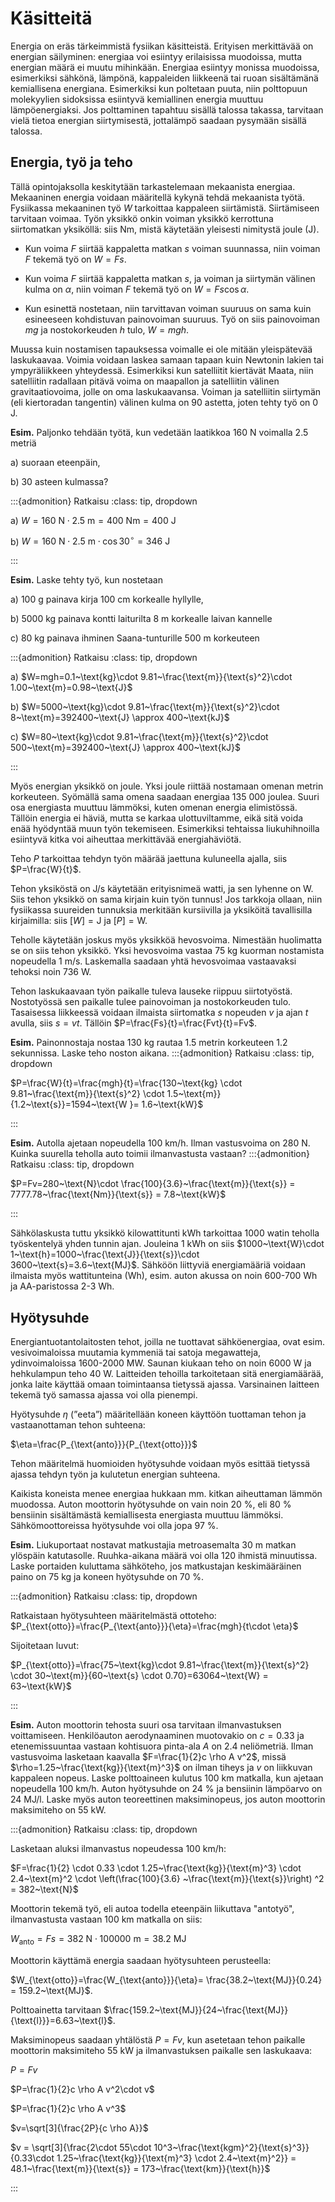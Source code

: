 # Käsitteitä

Energia on eräs tärkeimmistä fysiikan käsitteistä. Erityisen merkittävää on energian säilyminen: energiaa voi esiintyy erilaisissa muodoissa, mutta energian määrä ei muutu mihinkään. Energiaa esiintyy monissa muodoissa, esimerkiksi sähkönä, lämpönä, kappaleiden liikkeenä tai ruoan sisältämänä kemiallisena energiana. Esimerkiksi kun poltetaan puuta, niin polttopuun molekyylien sidoksissa esiintyvä kemiallinen energia muuttuu lämpöenergiaksi. Jos polttaminen tapahtuu sisällä talossa takassa, tarvitaan vielä tietoa energian siirtymisestä, jottalämpö saadaan pysymään sisällä talossa.

## Energia, työ ja teho

Tällä opintojaksolla keskitytään tarkastelemaan mekaanista energiaa. Mekaaninen energia voidaan määritellä kykynä tehdä mekaanista työtä. Fysiikassa mekaaninen työ $W$ tarkoittaa kappaleen siirtämistä. Siirtämiseen tarvitaan voimaa. Työn yksikkö onkin voiman yksikkö kerrottuna siirtomatkan yksiköllä: siis Nm, mistä käytetään yleisesti nimitystä joule (J). 

- Kun voima $F$ siirtää kappaletta matkan $s$ voiman suunnassa, niin voiman $F$ tekemä työ on $W=Fs$.

- Kun voima $F$ siirtää kappaletta matkan $s$, ja voiman ja siirtymän välinen kulma on $\alpha$, niin voiman $F$ tekemä työ on
$W=Fs \cos{\alpha}$.

- Kun esinettä nostetaan, niin tarvittavan voiman suuruus on sama kuin esineeseen kohdistuvan painovoiman suuruus. Työ on siis painovoiman $mg$ ja nostokorkeuden $h$ tulo, $W=mgh$.

Muussa kuin nostamisen tapauksessa voimalle ei ole mitään yleispätevää laskukaavaa. Voimia voidaan laskea samaan tapaan kuin Newtonin lakien tai ympyräliikkeen yhteydessä. Esimerkiksi kun satelliitit kiertävät Maata, niin satelliitin radallaan pitävä voima on maapallon ja satelliitin välinen gravitaatiovoima, jolle on oma laskukaavansa. Voiman ja satelliitin siirtymän (eli kiertoradan tangentin) välinen kulma on 90 astetta, joten tehty työ on 0 J.

**Esim.** Paljonko tehdään työtä, kun vedetään laatikkoa 160 N voimalla 2.5 metriä

a) suoraan eteenpäin, 

b) 30 asteen kulmassa?

:::{admonition} Ratkaisu
:class: tip, dropdown

a) $W=160~\text{N}\cdot 2.5~\text{m}=400~\text{Nm}=400~\text{J}$

b) $W=160~\text{N}\cdot 2.5~\text{m} \cdot \cos{30^{\circ}} = 346~\text{J}$

:::

**Esim.** Laske tehty työ, kun nostetaan

a) 100 g painava kirja 100 cm korkealle hyllylle,

b) 5000 kg painava kontti laiturilta 8 m korkealle laivan kannelle 

c) 80 kg painava ihminen Saana-tunturille 500 m korkeuteen

:::{admonition} Ratkaisu
:class: tip, dropdown

a) $W=mgh=0.1~\text{kg}\cdot 9.81~\frac{\text{m}}{\text{s}^2}\cdot 1.00~\text{m}=0.98~\text{J}$

b) $W=5000~\text{kg}\cdot 9.81~\frac{\text{m}}{\text{s}^2}\cdot 8~\text{m}=392400~\text{J} \approx 400~\text{kJ}$

c) $W=80~\text{kg}\cdot 9.81~\frac{\text{m}}{\text{s}^2}\cdot 500~\text{m}=392400~\text{J} \approx 400~\text{kJ}$

:::

Myös energian yksikkö on joule. Yksi joule riittää nostamaan omenan metrin korkeuteen. Syömällä sama omena saadaan energiaa 135 000 joulea. Suuri osa energiasta muuttuu lämmöksi, kuten omenan energia elimistössä. Tällöin energia ei häviä, mutta se karkaa ulottuviltamme, eikä sitä voida enää hyödyntää muun työn tekemiseen. Esimerkiksi tehtaissa liukuhihnoilla esiintyvä kitka voi aiheuttaa merkittävää energiahäviötä.

Teho $P$ tarkoittaa tehdyn työn määrää jaettuna kuluneella ajalla, siis $P=\frac{W}{t}$.

Tehon yksiköstä on J/s käytetään erityisnimeä watti, ja sen lyhenne on W. Siis tehon yksikkö on sama kirjain kuin työn tunnus! Jos tarkkoja ollaan, niin fysiikassa suureiden tunnuksia merkitään kursiivilla ja yksiköitä tavallisilla kirjaimilla: siis $[W]=\text{J}$ ja $[P]=\text{W}$. 

Teholle käytetään joskus myös yksikköä hevosvoima. Nimestään huolimatta se on siis tehon yksikkö. Yksi hevosvoima vastaa 75 kg kuorman nostamista nopeudella 1 m/s. Laskemalla saadaan yhtä hevosvoimaa vastaavaksi tehoksi noin 736 W.

Tehon laskukaavaan työn paikalle tuleva lauseke riippuu siirtotyöstä. Nostotyössä sen paikalle tulee painovoiman ja nostokorkeuden tulo. Tasaisessa liikkeessä voidaan ilmaista siirtomatka $s$ nopeuden $v$ ja ajan $t$ avulla, siis $s=vt$. Tällöin $P=\frac{Fs}{t}=\frac{Fvt}{t}=Fv$.

**Esim.** Painonnostaja nostaa 130 kg rautaa 1.5 metrin korkeuteen 1.2 sekunnissa. Laske teho noston aikana.
:::{admonition} Ratkaisu
:class: tip, dropdown

$P=\frac{W}{t}=\frac{mgh}{t}=\frac{130~\text{kg} \cdot 9.81~\frac{\text{m}}{\text{s}^2} \cdot 1.5~\text{m}}{1.2~\text{s}}=1594~\text{W }= 1.6~\text{kW}$

:::

**Esim.** Autolla ajetaan nopeudella 100 km/h. Ilman vastusvoima on 280 N. Kuinka suurella teholla auto toimii ilmanvastusta vastaan? 
:::{admonition} Ratkaisu
:class: tip, dropdown

$P=Fv=280~\text{N}\cdot \frac{100}{3.6}~\frac{\text{m}}{\text{s}} = 7777.78~\frac{\text{Nm}}{\text{s}} = 7.8~\text{kW}$

:::

Sähkölaskusta tuttu yksikkö kilowattitunti kWh tarkoittaa 1000 watin teholla työskentelyä yhden tunnin ajan. Jouleina 1 kWh on siis  $1000~\text{W}\cdot 1~\text{h}=1000~\frac{\text{J}}{\text{s}}\cdot 3600~\text{s}=3.6~\text{MJ}$. Sähköön liittyviä energiamääriä voidaan ilmaista myös wattitunteina (Wh), esim. auton akussa on noin 600-700 Wh ja AA-paristossa 2-3 Wh. 


## Hyötysuhde

Energiantuotantolaitosten tehot, joilla ne tuottavat sähköenergiaa, ovat esim. vesivoimaloissa muutamia kymmeniä tai satoja megawatteja, ydinvoimaloissa 1600-2000 MW. Saunan kiukaan teho on noin 6000 W ja hehkulampun teho 40 W. Laitteiden tehoilla tarkoitetaan sitä energiamäärää, jonka laite käyttää omaan toimintaansa tietyssä ajassa. Varsinainen laitteen tekemä työ samassa ajassa voi olla pienempi. 

Hyötysuhde $\eta$ (”eeta”) määritellään koneen käyttöön tuottaman tehon ja vastaanottaman tehon suhteena: 

$\eta=\frac{P_{\text{anto}}}{P_{\text{otto}}}$

Tehon määritelmä huomioiden hyötysuhde voidaan myös esittää tietyssä ajassa tehdyn työn ja kulutetun energian suhteena.

Kaikista koneista menee energiaa hukkaan mm. kitkan aiheuttaman lämmön muodossa. Auton moottorin hyötysuhde on vain noin 20 %, eli 80 % bensiinin sisältämästä kemiallisesta energiasta muuttuu lämmöksi. Sähkömoottoreissa hyötysuhde voi olla jopa 97 %.

**Esim.** Liukuportaat nostavat matkustajia metroasemalta 30 m matkan ylöspäin katutasolle. Ruuhka-aikana määrä voi olla 120 ihmistä minuutissa. Laske portaiden kuluttama sähköteho, jos matkustajan keskimääräinen paino on 75 kg ja koneen hyötysuhde on 70 %.

:::{admonition} Ratkaisu
:class: tip, dropdown

Ratkaistaan hyötysuhteen määritelmästä ottoteho: $P_{\text{otto}}=\frac{P_{\text{anto}}}{\eta}=\frac{mgh}{t\cdot \eta}$

Sijoitetaan luvut:

$P_{\text{otto}}=\frac{75~\text{kg}\cdot 9.81~\frac{\text{m}}{\text{s}^2} \cdot 30~\text{m}}{60~\text{s} \cdot 0.70}=63064~\text{W} = 63~\text{kW}$

:::


**Esim.** Auton moottorin tehosta suuri osa tarvitaan ilmanvastuksen voittamiseen. Henkilöauton aerodynaaminen muotovakio on $c=0.33$ ja etenemissuuntaa vastaan kohtisuora pinta-ala $A$ on 2.4 neliömetriä. Ilman vastusvoima lasketaan kaavalla $F=\frac{1}{2}c \rho A v^2$, missä $\rho=1.25~\frac{\text{kg}}{\text{m}^3}$ on ilman tiheys ja $v$ on liikkuvan kappaleen nopeus. Laske polttoaineen kulutus 100 km matkalla, kun ajetaan nopeudella 100 km/h. Auton hyötysuhde on 24 % ja bensiinin lämpöarvo on 24 MJ/l. Laske myös auton teoreettinen maksiminopeus, jos auton moottorin maksimiteho on 55 kW.

:::{admonition} Ratkaisu
:class: tip, dropdown

Lasketaan aluksi ilmanvastus nopeudessa 100 km/h:

$F=\frac{1}{2} \cdot 0.33 \cdot 1.25~\frac{\text{kg}}{\text{m}^3} \cdot 2.4~\text{m}^2 \cdot \left(\frac{100}{3.6} ~\frac{\text{m}}{\text{s}}\right) ^2 = 382~\text{N}$

Moottorin tekemä työ, eli autoa todella eteenpäin liikuttava "antotyö", ilmanvastusta vastaan 100 km matkalla on siis: 

$W_{\text{anto}}=Fs=382~\text{N} \cdot 100 000~\text{m}=38.2~\text{MJ}$

Moottorin käyttämä energia saadaan hyötysuhteen perusteella:

$W_{\text{otto}}=\frac{W_{\text{anto}}}{\eta}= \frac{38.2~\text{MJ}}{0.24} = 159.2~\text{MJ}$.

Polttoainetta tarvitaan $\frac{159.2~\text{MJ}}{24~\frac{\text{MJ}}{\text{l}}}=6.63~\text{l}$.

Maksiminopeus saadaan yhtälöstä $P=Fv$, kun asetetaan tehon paikalle moottorin maksimiteho 55 kW ja ilmanvastuksen paikalle sen laskukaava:

$P=Fv$

$P=\frac{1}{2}c \rho A v^2\cdot v$

$P=\frac{1}{2}c \rho A v^3$

$v=\sqrt[3]{\frac{2P}{c \rho A}}$

$v = \sqrt[3]{\frac{2\cdot 55\cdot 10^3~\frac{\text{kgm}^2}{\text{s}^3}}{0.33\cdot 1.25~\frac{\text{kg}}{\text{m}^3} \cdot 2.4~\text{m}^2}} = 48.1~\frac{\text{m}}{\text{s}} = 173~\frac{\text{km}}{\text{h}}$

:::
 
